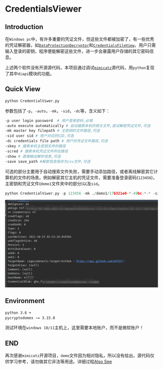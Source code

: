 # CredentialsViewer

## Introduction

在`Windows pc`中，有许多重要的凭证文件，但这些文件都被加密了，有一些优秀的凭证解密器，如[`DataProtectionDecryptor`](https://www.nirsoft.net/utils/dpapi_data_decryptor.html)和[`CredentialsFileView`](https://www.nirsoft.net/utils/credentials_file_view.html)，用户只需输入登录的密钥，程序便能解密这些文件，进一步会暴露用户存储的其它密码信息。

上述两个软件没有开源源代码，本项目通过调试[`mimicatz`](https://github.com/gentilkiwi/mimikatz)源代码，用`python`复现了其中`diapi`模块的功能。

## Quick View

```python
python CredentialViwer.py
```

参数包括了`-p`，`-auto`，`-mk`，`-sid`，`-dc`等，含义如下：

```bash
-p user login password  # 用户登录密码,必填
-auto execute automatically # 自动搜索本机的相关文件,尝试解密凭证文件,可选
-mk master key filepath # 主密钥的文件路径,可选
-sid user sid # 用户对应的SID,可选
-dc credentials file path # 用户的凭证文件路径,可选
-skey # 搜索本机主密钥文件的路径
-scred # 搜索本机凭证文件所在路径
-show # 直接输出解析信息,可选
-save save_path #解密信息保存为csv文件,可选
```

可选的部分主要用于自动搜索文件失败，需要手动添加路径，或者离线解密其它计算机的文件的场景。例如解密其它主机的凭证文件，需要准备登录密码(`123456`)，主密钥和凭证文件(`demo1`文件夹中的部分)以及`sid`。

```python
python CredentialViwer.py -p 123456 -mk ./demo1/17b321e0-*-49bc-*-* -sid S-1-5-21-*-*-*-500 -dc ./demo1/9EB88D******CF09******D953******
```

![demo](src/demo.png)

## Environment

```bash
python 3.6 +
pycryptodomex ~= 3.15.0
```

测试环境在`windows 10/11`主机上，这里需要本地账户，而不是微软账户！

## END

再次感谢`mimicatz`开源项目，`demo`文件因为相对隐私，所以没有给出，源代码仅供学习参考，请勿做其它非法等用途。详细过程[Also See](https://djh-sudo.github.io/Blog/#/windows/0708/README)
